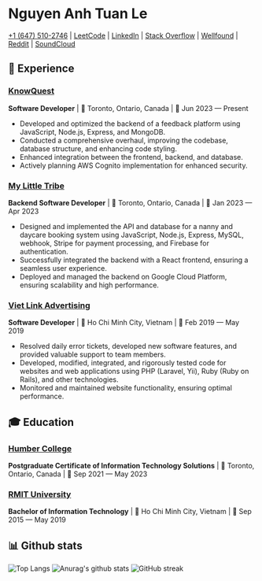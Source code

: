 # Nguyen Anh Tuan Le

[+1 (647) 510-2746](tel:+16475102746) | [LeetCode](https://leetcode.com/95tuanle/) | [LinkedIn](https://www.linkedin.com/in/95tuanle/) | [Stack Overflow](https://stackoverflow.com/users/9129836/95tuanle)
| [Wellfound](https://wellfound.com/95tuanle) | [Reddit](https://www.reddit.com/user/95tuanle) | [SoundCloud](https://soundcloud.com/95tuanle)

## 💼 Experience

### [KnowQuest](https://www.linkedin.com/company/knowquest-inc./)

**Software Developer** | 📍 Toronto, Ontario, Canada | 📅 Jun 2023 — Present

- Developed and optimized the backend of a feedback platform using JavaScript, Node.js, Express, and MongoDB.
- Conducted a comprehensive overhaul, improving the codebase, database structure, and enhancing code styling.
- Enhanced integration between the frontend, backend, and database.
- Actively planning AWS Cognito implementation for enhanced security.

### [My Little Tribe](https://www.linkedin.com/company/my-little-tribe-community/)

**Backend Software Developer** | 📍 Toronto, Ontario, Canada | 📅 Jan 2023 — Apr 2023

- Designed and implemented the API and database for a nanny and daycare booking system using JavaScript, Node.js,
  Express, MySQL, webhook, Stripe for payment processing, and Firebase for authentication.
- Successfully integrated the backend with a React frontend, ensuring a seamless user experience.
- Deployed and managed the backend on Google Cloud Platform, ensuring scalability and high performance.

### [Viet Link Advertising](https://www.linkedin.com/company/viet-link-advertising-co-ltd/)

**Software Developer** | 📍 Ho Chi Minh City, Vietnam | 📅 Feb 2019 — May 2019

- Resolved daily error tickets, developed new software features, and provided valuable support to team members.
- Developed, modified, integrated, and rigorously tested code for websites and web applications using PHP (Laravel,
  Yii), Ruby (Ruby on Rails), and other technologies.
- Monitored and maintained website functionality, ensuring optimal performance.

## 🎓 Education

### [Humber College](https://www.linkedin.com/school/humber-college/)

**Postgraduate Certificate of Information Technology Solutions** | 📍 Toronto, Ontario, Canada | 📅 Sep 2021 — May 2023

### [RMIT University](https://www.linkedin.com/school/rmit-university-vietnam/)

**Bachelor of Information Technology** | 📍 Ho Chi Minh City, Vietnam | 📅 Sep 2015 — May 2019

## 📊 Github stats

![Top Langs](https://github-readme-stats-95tuanle.vercel.app/api/top-langs/?username=95tuanle&layout=compact&show_icons=true&theme=transparent&langs_count=10&size_weight=0.5&count_weight=0.5)
![Anurag's github stats](https://github-readme-stats-95tuanle.vercel.app/api?username=95tuanle&show_icons=true&theme=transparent&include_all_commits=true)
![GitHub streak](https://github-readme-streak-stats-95tuanle.vercel.app/?user=95tuanle&theme=transparent)
